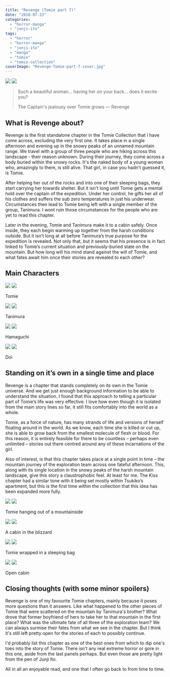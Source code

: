 ```yaml
---
title: "Revenge (Tomie part 7)"
date: "2018-07-23"
categories: 
  - "horror-manga"
  - "junji-ito"
tags: 
  - "horror"
  - "horror-manga"
  - "junji-ito"
  - "manga"
  - "tomie"
  - "tomie-collection"
coverImage: "Revenge-Tomie-part-7-cover.jpg"
---
```


[![](images/Revenge-Tomie-part-7-cover.jpg)](images/Revenge-Tomie-part-7-cover.jpg)
[![](images/Revenge-Tomie-part-7-cover.jpg)](images/Revenge-Tomie-part-7-cover.jpg)

> Such a beautiful woman... having her on your back... does it excite you?
> 
> The Captain's jealousy over Tomie grows — Revenge

## What is Revenge about?

Revenge is the first standalone chapter in the Tomie Collection that I have come across, excluding the very first one. It takes place in a single afternoon and evening up in the snowy peaks of an unnamed mountain range. We travel with a group of three people who are hiking across this landscape - their reason unknown. During their journey, they come across a body buried within the snowy rocks. It's the naked body of a young woman who, amazingly to them, is still alive. That girl, in case you hadn’t guessed it, is Tomie.

After helping her out of the rocks and into one of their sleeping bags, they start carrying her towards shelter. But it isn't long until Tomie gets a mental hold over the captain of the expedition. Under her control, he gifts her all of his clothes and suffers the sub zero temperatures in just his underwear. Circumstances then lead to Tomie being left with a single member of the group, Tanimura. I wont ruin those circumstances for the people who are yet to read this chapter.

Later in the evening, Tomie and Tanimura make it to a cabin safely. Once inside, they each begin warming up together from the harsh conditions outside. But it isn’t long at all before Tanimura’s true purpose for the expedition is revealed. Not only that, but it seems that his presence is in fact linked to Tomie’s current situation and previously-buried state on the mountain. But how long will his mind stand against the will of Tomie, and what fates await him once their stories are revealed to each other?

## Main Characters

[![](images/Tomie-10.jpg)](images/Tomie-10.jpg)
[![](images/Tomie-10.jpg)](images/Tomie-10.jpg)

Tomie

[![](images/Tanimura.jpg)](images/Tanimura.jpg)
[![](images/Tanimura.jpg)](images/Tanimura.jpg)

Tanimura

[![](images/Hamaguchi.jpg)](images/Hamaguchi.jpg)
[![](images/Hamaguchi.jpg)](images/Hamaguchi.jpg)

Hamaguchi

[![](images/Doi.jpg)](images/Doi.jpg)
[![](images/Doi.jpg)](images/Doi.jpg)

Doi

## Standing on it’s own in a single time and place

Revenge is a chapter that stands completely on its own in the Tomie universe. And we get just enough background information to be able to understand the situation. I found that this approach to telling a particular part of Tomie’s life was very effective. I love how even though it is isolated from the main story lines so far, it still fits comfortably into the world as a whole.

Tomie, as a force of nature, has many strands of life and versions of herself floating around in the world. As we know, each time she is killed or cut up, she is able to grow back from the smallest molecule of flesh or blood. For this reason, it is entirely feasible for there to be countless – perhaps even unlimited – stories out there centred around any of these incarnations of the girl.

Also of interest, is that this chapter takes place at a single point in time – the mountain journey of the exploration team across one fateful afternoon. This, along with its single location in the snowy peaks of the harsh mountain landscape, give this story a claustrophobic feel. At least for me. The Kiss chapter had a similar tone with it being set mostly within Tsukiko’s apartment, but this is the first time within the collection that this idea has been expanded more fully.

[![](images/Tomie-hanging-out-of-a-mountainside.jpg)](images/Tomie-hanging-out-of-a-mountainside.jpg)
[![](images/Tomie-hanging-out-of-a-mountainside.jpg)](images/Tomie-hanging-out-of-a-mountainside.jpg)

Tomie hanging out of a mountainside

[![](images/A-cabin-in-the-blizzard.jpg)](images/A-cabin-in-the-blizzard.jpg)
[![](images/A-cabin-in-the-blizzard.jpg)](images/A-cabin-in-the-blizzard.jpg)

A cabin in the blizzard

[![](images/Tomie-wrapped-in-a-sleeping-bag.jpg)](images/Tomie-wrapped-in-a-sleeping-bag.jpg)
[![](images/Tomie-wrapped-in-a-sleeping-bag.jpg)](images/Tomie-wrapped-in-a-sleeping-bag.jpg)

Tomie wrapped in a sleeping bag

[![](images/Open-cabin.jpg)](images/Open-cabin.jpg)
[![](images/Open-cabin.jpg)](images/Open-cabin.jpg)

Open cabin

## Closing thoughts (with some minor spoilers)

Revenge is one of my favourite Tomie chapters, mainly because it poses more questions than it answers. Like what happened to the other pieces of Tomie that were scattered on the mountain by Tanimura's brother? What drove that former boyfriend of hers to take her to that mountain in the first place? What was the ultimate fate of all three of the exploration team? We can always surmise their fates from what we see in the chapter. But I think it's still left pretty open for the stories of each to possibly continue.

I'd probably list this chapter as one of the best ones from which to dip one's toes into the story of Tomie. There isn’t any real extreme horror or gore in this one, aside from the last panels perhaps. But even those are pretty light from the pen of Junji Ito.

All in all an enjoyable read, and one that I often go back to from time to time.

